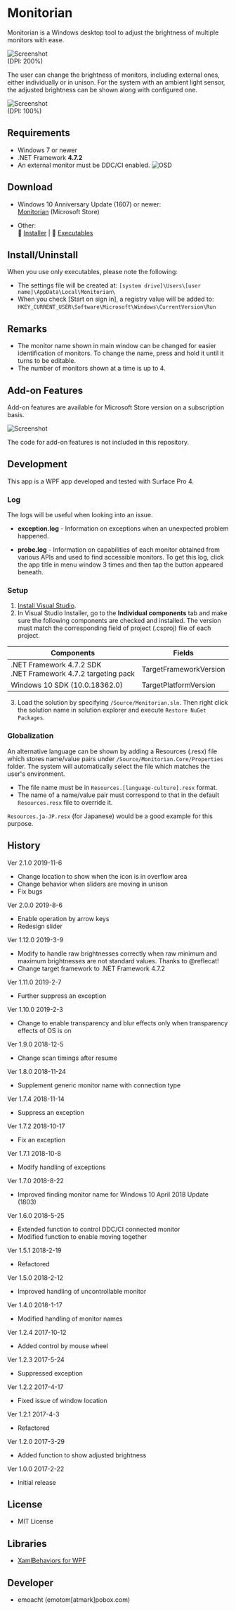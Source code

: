 ﻿# Monitorian

Monitorian is a Windows desktop tool to adjust the brightness of multiple monitors with ease.

![Screenshot](Images/Screenshot_main.png)<br>
(DPI: 200%)

The user can change the brightness of monitors, including external ones, either individually or in unison. For the system with an ambient light sensor, the adjusted brightness can be shown along with configured one.

![Screenshot](Images/Screenshot_unison.png)<br>
(DPI: 100%)

## Requirements

 * Windows 7 or newer
 * .NET Framework __4.7.2__
 * An external monitor must be DDC/CI enabled.
![OSD](Images/Dell-ddcci.jpg)

## Download

 * Windows 10 Anniversary Update (1607) or newer:<br>
[Monitorian](https://www.microsoft.com/store/apps/9nw33j738bl0) (Microsoft Store)

 * Other:<br>
:floppy_disk: [Installer](https://github.com/emoacht/Monitorian/releases/download/2.1.0-Installer/MonitorianInstaller210.zip) | :floppy_disk: [Executables](https://github.com/emoacht/Monitorian/releases/download/2.1.0-Executables/Monitorian210.zip)

## Install/Uninstall

When you use only executables, please note the following:

 - The settings file will be created at: `[system drive]\Users\[user name]\AppData\Local\Monitorian\`
 - When you check [Start on sign in], a registry value will be added to: `HKEY_CURRENT_USER\Software\Microsoft\Windows\CurrentVersion\Run`

## Remarks

 - The monitor name shown in main window can be changed for easier identification of monitors. To change the name, press and hold it until it turns to be editable.
 - The number of monitors shown at a time is up to 4.

## Add-on Features

Add-on features are available for Microsoft Store version on a subscription basis.

![Screenshot](Images/Screenshot_keys_en.png)

The code for add-on features is not included in this repository.

## Development

This app is a WPF app developed and tested with Surface Pro 4.

### Log

The logs will be useful when looking into an issue.

 - __exception.log__ - Information on exceptions when an unexpected problem happened.

 - __probe.log__ - Information on capabilities of each monitor obtained from various APIs and used to find accessible monitors. To get this log, click the app title in menu window 3 times and then tap the button appeared beneath.

### Setup

1. [Install Visual Studio](https://docs.microsoft.com/en-us/visualstudio/install/install-visual-studio).
2. In Visual Studio Installer, go to the **Individual components** tab and make sure the following components are checked and installed. The version must match the corresponding field of project (.csproj) file of each project.

| Components                                                      | Fields                 |
|-----------------------------------------------------------------|------------------------|
| .NET Framework 4.7.2 SDK<br>.NET Framework 4.7.2 targeting pack | TargetFrameworkVersion |
| Windows 10 SDK (10.0.18362.0)                                   | TargetPlatformVersion  |

3. Load the solution by specifying `/Source/Monitorian.sln`. Then right click the solution name in solution explorer and execute `Restore NuGet Packages`.

### Globalization

An alternative language can be shown by adding a Resources (.resx) file which stores name/value pairs under `/Source/Monitorian.Core/Properties` folder. The system will automatically select the file which matches the user's environment.

 - The file name must be in `Resources.[language-culture].resx` format.
 - The name of a name/value pair must correspond to that in the default `Resources.resx` file to override it.

`Resources.ja-JP.resx` (for Japanese) would be a good example for this purpose.

## History

Ver 2.1.0 2019-11-6

 - Change location to show when the icon is in overflow area
 - Change behavior when sliders are moving in unison
 - Fix bugs

Ver 2.0.0 2019-8-6

 - Enable operation by arrow keys
 - Redesign slider

Ver 1.12.0 2019-3-9

 - Modify to handle raw brightnesses correctly when raw minimum and maximum brightnesses are not standard values. Thanks to @reflecat!
 - Change target framework to .NET Framework 4.7.2

Ver 1.11.0 2019-2-7

 - Further suppress an exception

Ver 1.10.0 2019-2-3

 - Change to enable transparency and blur effects only when transparency effects of OS is on

Ver 1.9.0 2018-12-5

 - Change scan timings after resume

Ver 1.8.0 2018-11-24

 - Supplement generic monitor name with connection type

Ver 1.7.4 2018-11-14

 - Suppress an exception

Ver 1.7.2 2018-10-17

 - Fix an exception

Ver 1.7.1 2018-10-8

 - Modify handling of exceptions

Ver 1.7.0 2018-8-22

 - Improved finding monitor name for Windows 10 April 2018 Update (1803)

Ver 1.6.0 2018-5-25

 - Extended function to control DDC/CI connected monitor
 - Modified function to enable moving together

Ver 1.5.1 2018-2-19

 - Refactored

Ver 1.5.0 2018-2-12

 - Improved handling of uncontrollable monitor

Ver 1.4.0 2018-1-17

 - Modified handling of monitor names

Ver 1.2.4 2017-10-12

 - Added control by mouse wheel

Ver 1.2.3 2017-5-24

 - Suppressed exception

Ver 1.2.2 2017-4-17

 - Fixed issue of window location

Ver 1.2.1 2017-4-3

 - Refactored

Ver 1.2.0 2017-3-29

 - Added function to show adjusted brightness

Ver 1.0.0 2017-2-22

 - Initial release

## License

 - MIT License

## Libraries

 - [XamlBehaviors for WPF](https://github.com/microsoft/XamlBehaviorsWpf)

## Developer

 - emoacht (emotom[atmark]pobox.com)
